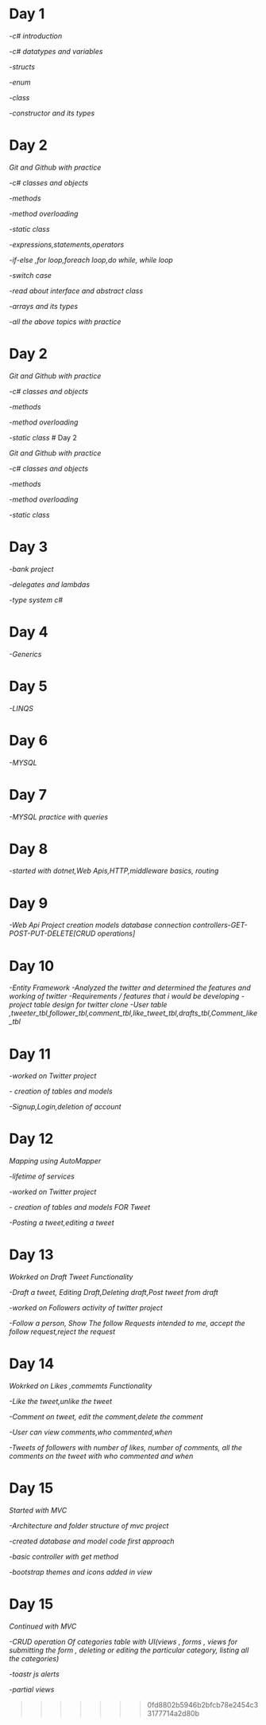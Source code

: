 

# Day 1

*-c# introduction*

*-c# datatypes and variables*

*-structs*

*-enum*

*-class* 

*-constructor and its types* 

# Day 2


*Git and Github with practice*

*-c# classes and objects*

*-methods*

*-method overloading*

*-static class* 

*-expressions,statements,operators* 

*-if-else ,for loop,foreach loop,do while, while loop* 

*-switch case* 

*-read about interface and abstract class*

*-arrays and its types*

*-all the above topics with practice*  


# Day 2


*Git and Github with practice*

*-c# classes and objects*

*-methods*

*-method overloading*

*-static class* # Day 2


*Git and Github with practice*

*-c# classes and objects*

*-methods*

*-method overloading*

*-static class* 

# Day 3


*-bank project*

*-delegates and lambdas*

*-type system c#*

# Day 4


*-Generics*

# Day 5


*-LINQS*


# Day 6


*-MYSQL*

# Day 7


*-MYSQL practice with queries*

# Day 8


*-started with dotnet,Web Apis,HTTP,middleware basics, routing*

# Day 9


*-Web Api Project creation*
*models*
*database connection*
*controllers-GET-POST-PUT-DELETE[CRUD operations]*

# Day 10


*-Entity Framework*
*-Analyzed the twitter and determined the features and working  of twitter*
*-Requirements / features that i would be developing*
*-project table design for twitter clone*
*-User table ,tweeter_tbl,follower_tbl,comment_tbl,like_tweet_tbl,drafts_tbl,Comment_like_tbl*

# Day 11
*-worked on Twitter project*

*- creation of tables and models*

*-Signup,Login,deletion of account*

# Day 12


*Mapping using AutoMapper*

*-lifetime of services*

*-worked on Twitter project*

*- creation of tables and models FOR Tweet*

*-Posting a tweet,editing a tweet*


# Day 13


*Wokrked on Draft Tweet Functionality*

*-Draft a tweet, Editing Draft,Deleting draft,Post tweet from draft*

*-worked on Followers activity of twitter project*

*-Follow a person, Show The follow Requests intended to me, accept the follow request,reject the request*

# Day 14


*Wokrked on Likes ,commemts Functionality*

*-Like the tweet,unlike the tweet*

*-Comment on tweet, edit the comment,delete the comment*

*-User can view comments,who commented,when*

*-Tweets of followers with number of likes, number of  comments, all the comments on the tweet with who commented and when*


# Day 15


*Started with MVC*

*-Architecture and folder structure of mvc project*

*-created database and model code first approach*

*-basic controller with get method*

*-bootstrap themes and icons added in view*


# Day 15


*Continued with MVC*

*-CRUD operation Of categories table with UI(views , forms , views for submitting the form , deleting or editing the particular category, listing all the categories)*

*-toastr js alerts*

*-partial views*





>>>>>>> 0fd8802b5946b2bfcb78e2454c33177714a2d80b
